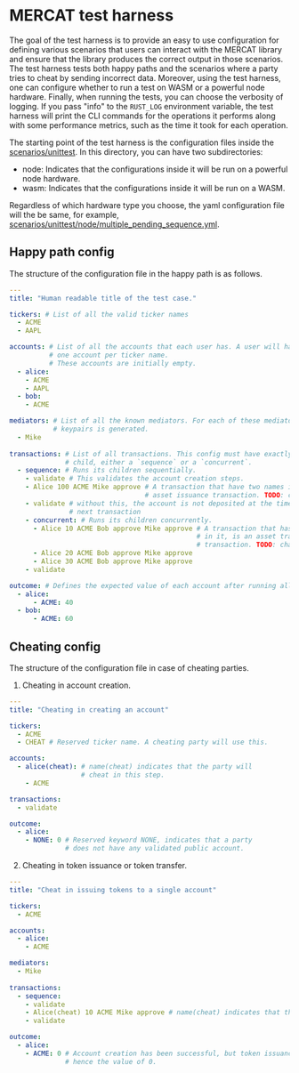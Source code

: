 # MERCAT test harness

The goal of the test harness is to provide an easy to use configuration for defining various
scenarios that users can interact with the MERCAT library and ensure that the library produces
the correct output in those scenarios. The test harness tests both happy paths and the scenarios
where a party tries to cheat by sending incorrect data. Moreover, using the test harness, one
can configure whether to run a test on WASM or a powerful node hardware. Finally, when running the tests,
you can choose the verbosity of logging. If you pass "info" to the `RUST_LOG` environment variable,
the test harness will print the CLI commands for the operations it performs along with some
performance metrics, such as the time it took for each operation.


The starting point of the test harness is the configuration files inside the [scenarios/unittest][scenario].
In this directory, you can have two subdirectories:
- node: Indicates that the configurations inside it will be run on a powerful node hardware.
- wasm: Indicates that the configurations inside it will be run on a WASM.

Regardless of which hardware type you choose, the yaml configuration file will the be same, for example,
[scenarios/unittest/node/multiple_pending_sequence.yml][sample].

## Happy path config

The structure of the configuration file in the happy path is as follows.

```yaml
--- 
title: "Human readable title of the test case."

tickers: # List of all the valid ticker names
  - ACME
  - AAPL

accounts: # List of all the accounts that each user has. A user will have exactly
          # one account per ticker name.
          # These accounts are initially empty.
  - alice:
    - ACME
    - AAPL
  - bob:
    - ACME

mediators: # List of all the known mediators. For each of these mediators, a set of
           # keypairs is generated.
  - Mike
    
transactions: # List of all transactions. This config must have exactly one
              # child, either a `sequence` or a `concurrent`.
  - sequence: # Runs its children sequentially.
    - validate # This validates the account creation steps.
    - Alice 100 ACME Mike approve # A transaction that have two names in it, is an
                                  # asset issuance transaction. TODO: changeme
    - validate # without this, the account is not deposited at the time of the
               # next transaction
    - concurrent: # Runs its children concurrently.
      - Alice 10 ACME Bob approve Mike approve # A transaction that has three names
                                               # in it, is an asset transfer
                                               # transaction. TODO: changeme
      - Alice 20 ACME Bob approve Mike approve
      - Alice 30 ACME Bob approve Mike approve
    - validate

outcome: # Defines the expected value of each account after running all the transactions.
  - alice: 
      - ACME: 40
  - bob: 
      - ACME: 60

```

## Cheating config

The structure of the configuration file in case of cheating parties.

1. Cheating in account creation.

```yaml
--- 
title: "Cheating in creating an account"

tickers: 
  - ACME
  - CHEAT # Reserved ticker name. A cheating party will use this.

accounts:
  - alice(cheat): # name(cheat) indicates that the party will
                  # cheat in this step.
    - ACME

transactions:
  - validate

outcome: 
  - alice:
    - NONE: 0 # Reserved keyword NONE, indicates that a party
              # does not have any validated public account.
```

2. Cheating in token issuance or token transfer.

```yaml
--- 
title: "Cheat in issuing tokens to a single account"

tickers: 
  - ACME

accounts:
  - alice:
    - ACME

mediators:
  - Mike
    
transactions:
  - sequence:
    - validate
    - Alice(cheat) 10 ACME Mike approve # name(cheat) indicates that the party will cheat.
    - validate

outcome: 
  - alice:
    - ACME: 0 # Account creation has been successful, but token issuance has failed,
              # hence the value of 0.

```



[scenario]: https://github.com/PolymathNetwork/crypto-framework/tree/master/mercat/common/scenarios/unittest
[sample]: https://github.com/PolymathNetwork/crypto-framework/tree/master/mercat/common/scenarios/unittest/node/multiple_pending_sequence.yml



